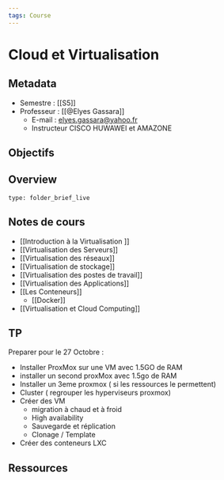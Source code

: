 ```yaml
---
tags: Course
---
```


# Cloud et Virtualisation 
## Metadata 
* Semestre : [[S5]]
* Professeur : [[@Elyes Gassara]]
	* E-mail : elyes.gassara@yahoo.fr
	* Instructeur CISCO HUWAWEI et AMAZONE

## Objectifs

## Overview
 
```ccard
type: folder_brief_live
```
 
## Notes de cours
* [[Introduction à la Virtualisation ]]
* [[Virtualisation des Serveurs]]
* [[Virtualisation des réseaux]]
* [[Virtualisation de stockage]]
* [[Virtualisation des postes de travail]]
* [[Virtualisation des Applications]]
* [[Les Conteneurs]]
	* [[Docker]]
* [[Virtualisation et Cloud Computing]]
## TP
Preparer pour le 27 Octobre : 
* Installer ProxMox sur une VM avec 1.5GO de RAM 
* installer un second proxMox avec 1.5go de RAM 
* Installer un 3eme proxmox ( si les ressources le permettent)
* Cluster ( regrouper les hyperviseurs proxmox)
* Créer des VM 
	* migration à chaud et à froid 
	* High availability 
	* Sauvegarde et réplication 
	* Clonage / Template 
* Créer des conteneurs LXC
## Ressources 